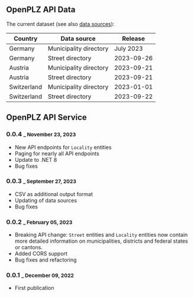 ## OpenPLZ API Data

The current dataset (see also [data sources](sources.md)):

Country     | Data source            | Release
------------|------------------------|--------
Germany     | Municipality directory | July 2023
Germany     | Street directory       | 2023-09-26
Austria     | Municipality directory | 2023-09-21
Austria     | Street directory       | 2023-09-21
Switzerland | Municipality directory | 2023-01-01
Switzerland | Street directory       | 2023-09-22

## OpenPLZ API Service

### 0.0.4 <small>_ November 23, 2023</small>

- New API endpoints for `Locality` entities
- Paging for nearly all API endpoints
- Update to .NET 8
- Bug fixes

### 0.0.3 <small>_ September 27, 2023</small>

- CSV as additional output format
- Updating of data sources
- Bug fixes

### 0.0.2 <small>_ February 05, 2023</small>

- Breaking API change: `Street` entities and `Locality` entities now contain more detailed information on municipalities, districts and federal states or cantons.
- Added CORS support
- Bug fixes and refactoring

### 0.0.1 <small>_ December 09, 2022</small>

- First publication